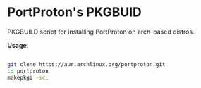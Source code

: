 # PortProton's PKGBUID 
PKGBUILD script for installing PortProton on arch-based distros.

**Usage**:

```sh

git clone https://aur.archlinux.org/portproton.git
cd portproton
makepkgi -sci

```
